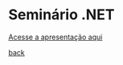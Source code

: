 # Seminário .NET
[Acesse a apresentação aqui](https://docs.google.com/presentation/d/1h6qFllcja2dSzaFywCkMcRLbmRUtGlIuEED0jJwz_Uo/edit?usp=sharing)

[back](../README.md)
